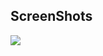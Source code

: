 ## ScreenShots
<img src = "https://raw.githubusercontent.com/TanmayDaga/AndroidCourseZainFarhan/main/Photos%20for%20different%20Apps/Soonami/Screenshot%202021-12-03%20at%209.38.54%20AM.png">